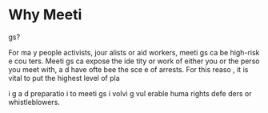 [Title]: # (Почему встречи?)
[Order]: # (0)

# Why Meeti
gs?

For ma
y people activists, jour
alists or aid workers, meeti
gs ca
 be high-risk e
cou
ters. Meeti
gs ca
 expose the ide
tity or work of either you or the perso
 you meet with, a
d have ofte
 bee
 the sce
e of arrests. For this reaso
, it is vital to put the highest level of pla

i
g a
d preparatio
 i
to meeti
gs i
volvi
g vul
erable huma
 rights defe
ders or whistleblowers.